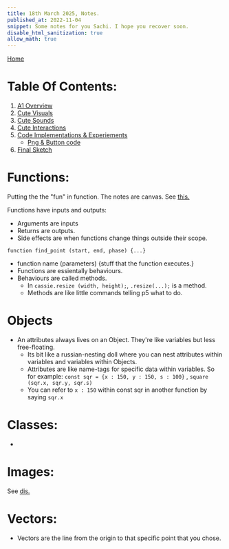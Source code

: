 ```yaml
---
title: 18th March 2025, Notes.
published_at: 2022-11-04
snippet: Some notes for you Sachi. I hope you recover soon.
disable_html_sanitization: true
allow_math: true
---
```


[Home](https://cclanchublo6.deno.dev/)

# Table Of Contents:

1. [A1 Overview](https://cclanchublo6.deno.dev/fourth-blog-post#a1-overview)
2. [Cute Visuals](https://cclanchublo6.deno.dev/fourth-blog-post#cute-visuals)
3. [Cute Sounds](https://cclanchublo6.deno.dev/fourth-blog-post#cute-sounds)
4. [Cute Interactions](https://cclanchublo6.deno.dev/fourth-blog-post#cute-interactions)
5. [Code Implementations & Experiements](https://cclanchublo6.deno.dev/fourth-blog-post#code-implementationexperiement)
   - [Png & Button code](https://cclanchublo6.deno.dev/fourth-blog-post#png--button-code)
6. [Final Sketch](https://cclanchublo6.deno.dev/fourth-blog-post#final-sketch)

# Functions:

Putting the the "fun" in function. The notes are canvas. See [this.](https://rmit.instructure.com/courses/151099/files/44446406?module_item_id=7215351)

Functions have inputs and outputs:

- Arguments are inputs
- Returns are outputs.
- Side effects are when functions change things outside their scope.

`function find_point (start, end, phase) {...}`

- function name (parameters) {stuff that the function executes.}
- Functions are essientally behaviours.
- Behaviours are called methods.
  - In `cassie.resize (width, height);`, `.resize(...);` is a method.
  - Methods are like little commands telling p5 what to do.

# Objects

- An attributes always lives on an Object. They're like variables but less free-floating.
  - Its bit like a russian-nesting doll where you can nest attributes within variables and variables within Objects.
  - Attributes are like name-tags for specific data within variables. So for example:
    `const sqr = {x : 150, y : 150, s : 100}` , `square (sqr.x, sqr.y, sqr.s)`
  - You can refer to `x : 150` within const sqr in another function by saying `sqr.x`

# Classes:

-

# Images:

See [dis.](https://editor.p5js.org/capogreco/sketches/6isoheSb1)

# Vectors:

- Vectors are the line from the origin to that specific point that you chose.
